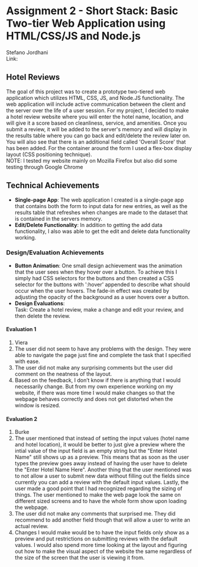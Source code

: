 Assignment 2 - Short Stack: Basic Two-tier Web Application using HTML/CSS/JS and Node.js  
===
Stefano Jordhani   
Link: 
## Hotel Reviews
The goal of this project was to create a prototype two-tiered web application which utilizes HTML, CSS, JS, and Node.JS functionality. The web application will include active communication between the client and the server over the life of a user session. For my project, I decided to make a hotel review website where you will enter the hotel name, location, and will give it a score based on cleanliness, service, and amenities. Once you submit a review, it will be added to the server's memory and will display in the results table where you can go back and edit/delete the review later on. You will also see that there is an additional field called 'Overall Score' that has been added. For the container around the form I used a flex-box display layout (CSS positioning technique).  
NOTE: I tested my website mainly on Mozilla Firefox but also did some testing through Google Chrome

## Technical Achievements
- **Single-page App**: The web application I created is a single-page app that contains both the form to input data for new entries, as well as the results table that refreshes when changes are made to the dataset that is contained in the servers memory. 
- **Edit/Delete Functionality**: In addition to getting the add data functionality, I also was able to get the edit and delete data functionality working. 

### Design/Evaluation Achievements
- **Button Animation**: One small design achievement was the animation that the user sees when they hover over a button. To achieve this I simply had CSS selectors for the buttons and then created a CSS selector for the buttons with ':hover' appended to describe what should occur when the user hovers. The fade-in effect was created by adjusting the opacity of the background as a user hovers over a button. 
- **Design Evaluations**:  
Task: Create a hotel review, make a change and edit your review, and then delete the review.  
#### Evaluation 1   
1. Viera 
2. The user did not seem to have any problems with the design. They were able to navigate the page just fine and complete the task that I specified with ease. 
3. The user did not make any surprising comments but the user did comment on the neatness of the layout.
4. Based on the feedback, I don’t know if there is anything that I would necessarily change. But from my own experience working on my website, if there was more time I would make changes so that the webpage behaves correctly and does not get distorted when the window is resized.

#### Evaluation 2
1. Burke 
2. The user mentioned that instead of setting the input values (hotel name and hotel location), it would be better to just give a preview where the intial value of the input field is an empty string but the "Enter Hotel Name" still shows up as a preview. This means that as soon as the user types the preview goes away instead of having the user have to delete the "Enter Hotel Name Here". Another thing that the user mentioned was to not allow a user to submit new data without filling out the fields since currently you can add a review with the default input values. Lastly, the user made a good point that I had recognized regarding the sizing of things. The user mentioned to make the web page look the same on different sized screens and to have the whole form show upon loading the webpage. 
3. The user did not make any comments that surprised me. They did recommend to add another field though that will allow a user to write an actual review. 
4. Changes I would make would be to have the input fields only show as a preview and put restrictions on submitting reviews with the default values. I would also spend more time looking at the layout and figuring out how to make the visual aspect of the website the same regardless of the size of the screen that the user is viewing it from. 
